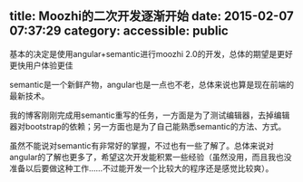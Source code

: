 title: Moozhi的二次开发逐渐开始
date: 2015-02-07 07:37:29
category: 
accessible: public
---

基本的决定是使用angular+semantic进行moozhi 2.0的开发，总体的期望是更好更快用户体验更佳

semantic是一个新鲜产物，angular也是一点也不老，总体来说也算是现在前端的最新技术。

我的博客刚刚完成用semantic重写的任务，一方面是为了测试编辑器，去掉编辑器对bootstrap的依赖；另一方面也是为了自己能熟悉semantic的方法、方式。

虽然不能说对semantic有非常好的掌握，不过也有一些了解了。总体来说对angular的了解也更多了，希望这次开发能积累一些经验（虽然没用，而且我也没准备以后要做这种工作……不过能开发一个比较大的程序还是感觉比较爽）。